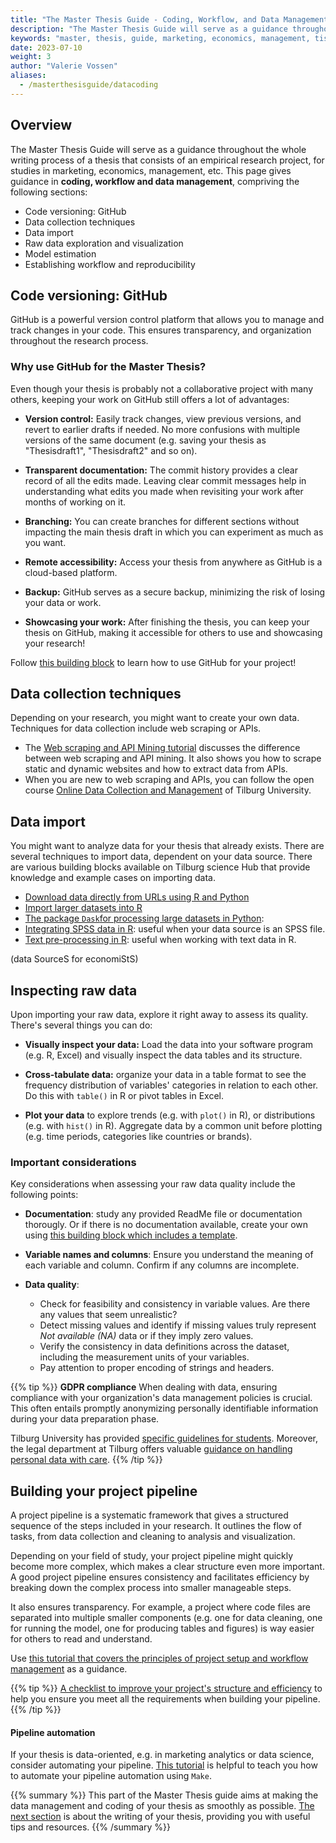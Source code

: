 ```yaml
---
title: "The Master Thesis Guide - Coding, Workflow, and Data Management"
description: "The Master Thesis Guide will serve as a guidance throughout the whole writing process of a thesis that consists of an empirical research project, for studies in marketing, economics, management, etc. This chapter focuses on coding, workflow and data management."
keywords: "master, thesis, guide, marketing, economics, management, tisem, research, guidance, preparation, question, proposal, skills, resources"
date: 2023-07-10
weight: 3
author: "Valerie Vossen"
aliases:
  - /masterthesisguide/datacoding
---
```


## Overview

The Master Thesis Guide will serve as a guidance throughout the whole writing process of a thesis that consists of an empirical research project, for studies in marketing, economics, management, etc. This page gives guidance in **coding, workflow and data management**, compriving the following sections:

- Code versioning: GitHub
- Data collection techniques
- Data import
- Raw data exploration and visualization
- Model estimation
- Establishing workflow and reproducibility

## Code versioning: GitHub

GitHub is a powerful version control platform that allows you to manage and track changes in your code. This ensures transparency, and organization throughout the research process. 

### Why use GitHub for the Master Thesis?

Even though your thesis is probably not a collaborative project with many others, keeping your work on GitHub still offers a lot of advantages:

- **Version control:** Easily track changes, view previous versions, and revert to earlier drafts if needed. No more confusions with multiple versions of the same document (e.g. saving your thesis as "Thesisdraft1", "Thesisdraft2" and so on). 

- **Transparent documentation:** The commit history provides a clear record of all the edits made. Leaving clear commit messages help in understanding what edits you made when revisiting your work after months of working on it. 

- **Branching:** You can create branches for different sections without impacting the main thesis draft in which you can experiment as much as you want.  

- **Remote accessibility:** Access your thesis from anywhere as GitHub is a cloud-based platform.

- **Backup:** GitHub serves as a secure backup, minimizing the risk of losing your data or work.  

- **Showcasing your work:** After finishing the thesis, you can keep your thesis on GitHub, making it accessible for others to use and showcasing your research!

Follow [this building block](/share-data/) to learn how to use GitHub for your project!

## Data collection techniques

Depending on your research, you might want to create your own data. Techniques for data collection include web scraping or APIs. 
- The [Web scraping and API Mining tutorial](/web-scraping-tutorial/) discusses the difference between web scraping and API mining. It also shows you how to scrape static and dynamic websites and how to extract data from APIs. 
- When you are new to web scraping and APIs, you can follow the open course [Online Data Collection and Management](https://hannesdatta.com) of Tilburg University. 

## Data import

You might want to analyze data for your thesis that already exists. There are several techniques to import data, dependent on your data source. There are various building blocks available on Tilburg science Hub that provide knowledge and example cases on importing data. 

- [Download data directly from URLs using R and Python](/download-data/)
- [Import larger datasets into R](/large-datasets-r/)
- [The package `Dask`for processing large datasets in Python](/large-datasets-python/): 
- [Integrating SPSS data in R](/spss-files-in-r/): useful when your data source is an SPSS file.
- [Text pre-processing in R](/text-preprocessing/): useful when working with text data in R.

(data SourceS for economiStS)

## Inspecting raw data

Upon importing your raw data, explore it right away to assess its quality. There's several things you can do:

- **Visually inspect your data:** Load the data into your software program (e.g. R, Excel) and visually inspect the data tables and its structure. 

- **Cross-tabulate data:** organize your data in a table format to see the frequency distribution of variables' categories in relation to each other. Do this with `table()` in R or pivot tables in Excel.

- **Plot your data** to explore trends (e.g. with `plot()` in R), or distributions (e.g. with `hist()` in R). Aggregate data by a common unit before plotting (e.g. time periods, categories like countries or brands).


### Important considerations

Key considerations when assessing your raw data quality include the following points:

- **Documentation**: study any provided ReadMe file or documentation thorougly. Or if there is no documentation available, create your own using [this building block which includes a template](/documenting-new-data/).

- **Variable names and columns**: Ensure you understand the meaning of each variable and column. Confirm if any columns are incomplete.

- **Data quality**: 
    - Check for feasibility and consistency in variable values. Are there any values that seem unrealistic?
    - Detect missing values and identify if missing values truly represent *Not available (NA)* data or if they imply zero values. 
    - Verify the consistency in data definitions across the dataset, including the measurement units of your variables.
    - Pay attention to proper encoding of strings and headers.

{{% tip %}}
**GDPR compliance**
When dealing with data, ensuring compliance with your organization's data management policies is crucial. This often entails promptly anonymizing personally identifiable information during your data preparation phase. 

Tilburg University has provided [specific guidelines for students](https://www.tilburguniversity.edu/sites/default/files/download/Student%20research%20and%20personal%20data%20in%20your%20research.pdf). Moreover, the legal department at Tilburg offers valuable [guidance on handling personal data with care](https://www.tilburguniversity.edu/about/conduct-and-integrity/privacy-and-security/careful-handling-personal-data).
{{% /tip %}}

## Building your project pipeline 

A project pipeline is a systematic framework that gives a structured sequence of the steps included in your research. It outlines the flow of tasks, from data collection and cleaning to analysis and visualization. 

Depending on your field of study, your project pipeline might quickly become more complex, which makes a clear structure even more important. A good project pipeline ensures consistency and facilitates efficiency by breaking down the complex process into smaller manageable steps. 

It also ensures transparency. For example, a project where code files are separated into multiple smaller components (e.g. one for data cleaning, one for running the model, one for producing tables and figures) is way easier for others to read and understand.

Use [this tutorial that covers the principles of project setup and workflow management](/project-setup-overview/) as a guidance. 

{{% tip %}}
[A checklist to improve your project's structure and efficiency](/workflow-checklist/) to help you ensure you meet all the requirements when building your pipeline.
{{% /tip %}}

#### Pipeline automation
If your thesis is data-oriented, e.g. in marketing analytics or data science, consider automating your pipeline. [This tutorial](/pipeline-automation-overview/) is helpful to teach you how to automate your pipeline automation using `Make`.

{{% summary %}}
This part of the Master Thesis guide aims at making the data management and coding of your thesis as smoothly as possible. [The next section](/masterthesisguide/writing) is about the writing of your thesis, providing you with useful tips and resources. 
{{% /summary %}}